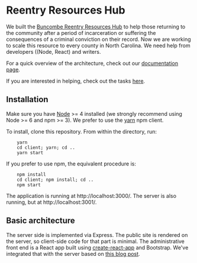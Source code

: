 # Reentry Resources Hub

We built the [Buncombe Reentry Resources Hub](http://www.buncombereentryhub.org/) to help those returning
to the community after a period of incarceration or suffering the consequences of a criminal conviction
on their record. Now we are working to scale this resource to every county in North Carolina.
We need help from developers ((Node, React) and writers.

For a quick overview of the architecture, check out our [documentation page](./documentation/README.md).

If you are interested in helping, check out the tasks [here](https://github.com/CodeForNC/reentry-resources-hub/projects/1).


## Installation
Make sure you have [Node](https://nodejs.org/en/) >= 4 installed (we strongly recommend using Node >= 6 and npm >= 3).
We prefer to use the [yarn](https://yarnpkg.com/) npm client. 

To install, clone this repository. From within the directory, run:

````
    yarn
    cd client; yarn; cd ..
    yarn start
````

If you prefer to use npm, the equivalent procedure is:

````
    npm install
    cd client; npm install; cd ..
    npm start
````

The application is running at http://localhost:3000/. The server is also running, but at http://localhost:3001/.

## Basic architecture

The server side is implemented via Express. The public site is rendered on the server, so
client-side code for that part is minimal. The administrative front end is a React app built
using [create-react-app](https://github.com/facebookincubator/create-react-app) and Bootstrap.
We've integrated that with the server based
on [this blog post](https://www.fullstackreact.com/articles/using-create-react-app-with-a-server/).

